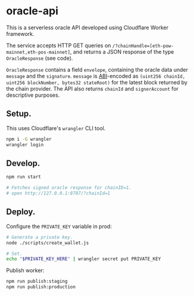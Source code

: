 oracle-api
==========

This is a serverless oracle API developed using Cloudflare Worker framework.

The service accepts HTTP GET queries on `/?chainHandle=[eth-pow-mainnet,eth-pos-mainnet]`, and returns a JSON response of the type `OracleResponse` (see code).

`OracleResponse` contains a field `envelope`, containing the oracle data under `message` and the `signature`. `message` is [ABI](https://docs.soliditylang.org/en/v0.8.16/abi-spec.html)-encoded as `(uint256 chainId, uint256 blockNumber, bytes32 stateRoot)` for the latest block returned by the chain provider. The API also returns `chainId` and `signerAccount` for descriptive purposes.

## Setup.

This uses Cloudflare's `wrangler` CLI tool.

```sh
npm i -G wrangler
wrangler login
```

## Develop.

```sh
npm run start

# Fetches signed oracle response for chainID=1.
# open http://127.0.0.1:8787/?chainId=1
```

## Deploy.

Configure the `PRIVATE_KEY` variable in prod:

```sh
# Generate a private key.
node ./scripts/create_wallet.js

# Set.
echo "$PRIVATE_KEY_HERE" | wrangler secret put PRIVATE_KEY
```

Publish worker:

```sh
npm run publish:staging
npm run publish:production
```
